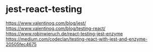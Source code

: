 # jest-react-testing
https://www.valentinog.com/blog/jest/
https://www.valentinog.com/blog/testing-react/
https://www.robinwieruch.de/react-testing-jest-enzyme
https://medium.com/codeclan/testing-react-with-jest-and-enzyme-20505fec4675

